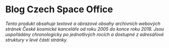 # Blog Czech Space Office

*Tento produkt obsahuje textové a obrazové obsahy archivních webových stránek České kosmické kanceláře od roku 2005 do konce roku 2018. Jsou uspořádány chronologicky po jednotlivých rocích a dostupné z adresářové struktury v levé části stránky.*



